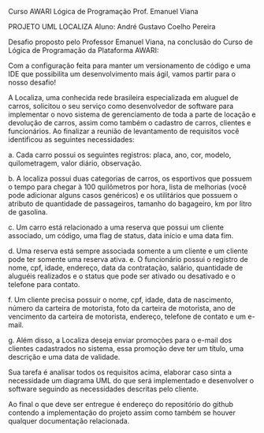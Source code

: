 Curso AWARI
Lógica de Programação
Prof. Emanuel Viana

PROJETO UML LOCALIZA
Aluno: André Gustavo Coelho Pereira

Desafio proposto pelo Professor Emanuel Viana, na conclusão do Curso de Lógica de Programação da Plataforma AWARI:

Com a configuração feita para manter um versionamento de código e uma IDE que possibilita um desenvolvimento mais ágil, vamos partir para o nosso desafio!

A Localiza, uma conhecida rede brasileira especializada em aluguel de carros, solicitou o seu serviço como desenvolvedor de software para implementar o novo sistema de gerenciamento de toda a parte de locação e devolução de carros, assim como também o cadastro de carros, clientes e funcionários. Ao finalizar a reunião de levantamento de requisitos você identificou as seguintes necessidades:

a.	Cada carro possui os seguintes registros: placa, ano, cor, modelo, quilometragem, valor diário, observação.

b.	A localiza possui duas categorias de carros, os esportivos que possuem o tempo para chegar à 100 quilômetros por hora, lista de melhorias (você pode adicionar alguns casos genéricos) e os utilitários que possuem o atributo de quantidade de passageiros, tamanho do bagageiro, km por litro de gasolina.

c.	Um carro está relacionado a uma reserva que possui um cliente associado, um código, uma flag de status, data início e uma data fim.

d.	Uma reserva está sempre associada somente a um cliente e um cliente pode ter somente uma reserva ativa.
e.	O funcionário possui o registro de nome, cpf, idade, endereço, data da contratação, salário, quantidade de aluguéis realizados e o status que pode ser ativado ou desativado e o telefone para contato.

f.	Um cliente precisa possuir o nome, cpf, idade, data de nascimento, número da carteira de motorista, foto da carteira de motorista, ano de vencimento da carteira de motorista, endereço, telefone de contato e um e-mail.

g.	Além disso, a Localiza deseja enviar promoções para o e-mail dos clientes cadastrados no sistema, essa promoção deve ter um título, uma descrição e uma data de validade.

Sua tarefa é analisar todos os requisitos acima, elaborar caso sinta a necessidade um diagrama UML do que será implementado e desenvolver o software seguindo as necessidades descritas pelo cliente. 
 

Ao final o que deve ser entregue é endereço do repositório do github contendo a implementação do projeto assim como também se houver qualquer documentação relacionada.

